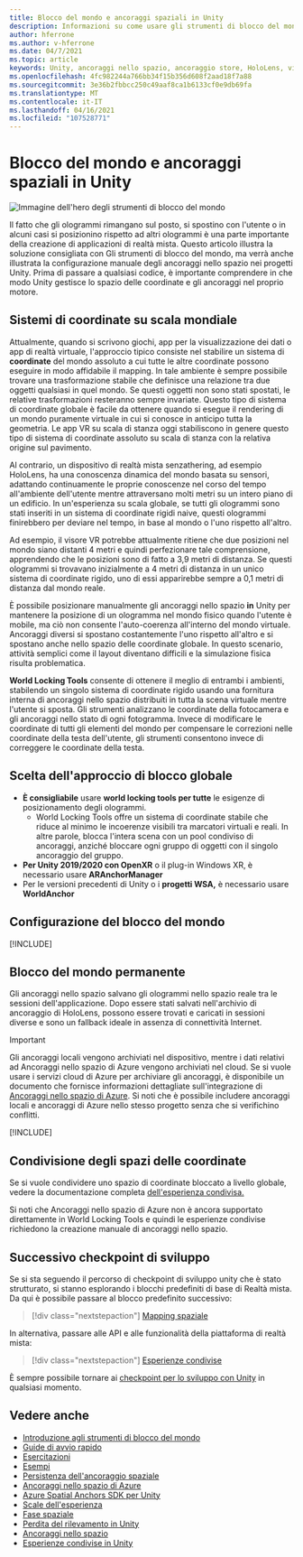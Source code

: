 ```yaml
---
title: Blocco del mondo e ancoraggi spaziali in Unity
description: Informazioni su come usare gli strumenti di blocco del mondo e gli ancoraggi spaziali nelle applicazioni di realtà mista unity.
author: hferrone
ms.author: v-hferrone
ms.date: 04/7/2021
ms.topic: article
keywords: Unity, ancoraggi nello spazio, ancoraggio store, HoloLens, visore di realtà mista, visore windows mixed reality, visore di realtà virtuale, strumenti di blocco del mondo, ologrammi
ms.openlocfilehash: 4fc982244a766bb34f15b356d608f2aad18f7a88
ms.sourcegitcommit: 3e36b2fbbcc250c49aaf8ca1b6133cf0e9db69fa
ms.translationtype: MT
ms.contentlocale: it-IT
ms.lasthandoff: 04/16/2021
ms.locfileid: "107528771"
---
```

# <a name="world-locking-and-spatial-anchors-in-unity"></a>Blocco del mondo e ancoraggi spaziali in Unity

![Immagine dell'hero degli strumenti di blocco del mondo](images/wlt-img-01.jpeg)

Il fatto che gli ologrammi rimangano sul posto, si spostino con l'utente o in alcuni casi si posizionino rispetto ad altri ologrammi è una parte importante della creazione di applicazioni di realtà mista. Questo articolo illustra la soluzione consigliata con Gli strumenti di blocco del mondo, ma verrà anche illustrata la configurazione manuale degli ancoraggi nello spazio nei progetti Unity. Prima di passare a qualsiasi codice, è importante comprendere in che modo Unity gestisce lo spazio delle coordinate e gli ancoraggi nel proprio motore.

## <a name="world-scale-coordinate-systems"></a>Sistemi di coordinate su scala mondiale

Attualmente, quando si scrivono giochi, app per la visualizzazione dei dati o app di realtà virtuale, l'approccio tipico consiste nel stabilire un sistema di **coordinate** del mondo assoluto a cui tutte le altre coordinate possono eseguire in modo affidabile il mapping. In tale ambiente è sempre possibile trovare una trasformazione stabile che definisce una relazione tra due oggetti qualsiasi in quel mondo. Se questi oggetti non sono stati spostati, le relative trasformazioni resteranno sempre invariate. Questo tipo di sistema di coordinate globale è facile da ottenere quando si esegue il rendering di un mondo puramente virtuale in cui si conosce in anticipo tutta la geometria. Le app VR su scala di stanza oggi stabiliscono in genere questo tipo di sistema di coordinate assoluto su scala di stanza con la relativa origine sul pavimento.

Al contrario, un dispositivo di realtà mista senzathering, ad esempio HoloLens, ha una conoscenza dinamica del mondo basata su sensori, adattando continuamente le proprie conoscenze nel corso del tempo all'ambiente dell'utente mentre attraversano molti metri su un intero piano di un edificio. In un'esperienza su scala globale, se tutti gli ologrammi sono stati inseriti in un sistema di coordinate rigidi naive, questi ologrammi finirebbero per deviare nel tempo, in base al mondo o l'uno rispetto all'altro.

Ad esempio, il visore VR potrebbe attualmente ritiene che due posizioni nel mondo siano distanti 4 metri e quindi perfezionare tale comprensione, apprendendo che le posizioni sono di fatto a 3,9 metri di distanza. Se questi ologrammi si trovavano inizialmente a 4 metri di distanza in un unico sistema di coordinate rigido, uno di essi apparirebbe sempre a 0,1 metri di distanza dal mondo reale.

È possibile posizionare manualmente gli ancoraggi nello spazio **in** Unity per mantenere la posizione di un ologramma nel mondo fisico quando l'utente è mobile, ma ciò non consente l'auto-coerenza all'interno del mondo virtuale. Ancoraggi diversi si spostano costantemente l'uno rispetto all'altro e si spostano anche nello spazio delle coordinate globale. In questo scenario, attività semplici come il layout diventano difficili e la simulazione fisica risulta problematica.

**World Locking Tools** consente di ottenere il meglio di entrambi i ambienti, stabilendo un singolo sistema di coordinate rigido usando una fornitura interna di ancoraggi nello spazio distribuiti in tutta la scena virtuale mentre l'utente si sposta. Gli strumenti analizzano le coordinate della fotocamera e gli ancoraggi nello stato di ogni fotogramma. Invece di modificare le coordinate di tutti gli elementi del mondo per compensare le correzioni nelle coordinate della testa dell'utente, gli strumenti consentono invece di correggere le coordinate della testa.

## <a name="choosing-your-world-locking-approach"></a>Scelta dell'approccio di blocco globale

* **È consigliabile** usare **world locking tools per tutte** le esigenze di posizionamento degli ologrammi. 
    * World Locking Tools offre un sistema di coordinate stabile che riduce al minimo le incoerenze visibili tra marcatori virtuali e reali. In altre parole, blocca l'intera scena con un pool condiviso di ancoraggi, anziché bloccare ogni gruppo di oggetti con il singolo ancoraggio del gruppo.
* **Per Unity 2019/2020 con OpenXR** o il plug-in Windows XR, è necessario usare **ARAnchorManager**
* Per le versioni precedenti di Unity o i **progetti WSA,** è necessario usare **WorldAnchor**

## <a name="setting-up-world-locking"></a>Configurazione del blocco del mondo 

[!INCLUDE[](includes/world-locking/world-locking-setup.md)]

## <a name="persistent-world-locking"></a>Blocco del mondo permanente

Gli ancoraggi nello spazio salvano gli ologrammi nello spazio reale tra le sessioni dell'applicazione. Dopo essere stati salvati nell'archivio di ancoraggio di HoloLens, possono essere trovati e caricati in sessioni diverse e sono un fallback ideale in assenza di connettività Internet.

> [!IMPORTANT]
> Gli ancoraggi locali vengono archiviati nel dispositivo, mentre i dati relativi ad Ancoraggi nello spazio di Azure vengono archiviati nel cloud. Se si vuole usare i servizi cloud di Azure per archiviare gli ancoraggi, è disponibile un documento che fornisce informazioni dettagliate sull'integrazione di [Ancoraggi nello spazio di Azure](../mixed-reality-cloud-services.md#azure-spatial-anchors). Si noti che è possibile includere ancoraggi locali e ancoraggi di Azure nello stesso progetto senza che si verifichino conflitti.

[!INCLUDE[](includes/world-locking/world-locking-persistence.md)]

## <a name="sharing-coordinate-spaces"></a>Condivisione degli spazi delle coordinate 

Se si vuole condividere uno spazio di coordinate bloccato a livello globale, vedere la documentazione completa [dell'esperienza condivisa.](shared-experiences-in-unity.md)

Si noti che Ancoraggi nello spazio di Azure non è ancora supportato direttamente in World Locking Tools e quindi le esperienze condivise richiedono la creazione manuale di ancoraggi nello spazio.

## <a name="next-development-checkpoint"></a>Successivo checkpoint di sviluppo

Se si sta seguendo il percorso di checkpoint di sviluppo unity che è stato strutturato, si stanno esplorando i blocchi predefiniti di base di Realtà mista. Da qui è possibile passare al blocco predefinito successivo:

> [!div class="nextstepaction"]
> [Mapping spaziale](spatial-mapping-in-unity.md)

In alternativa, passare alle API e alle funzionalità della piattaforma di realtà mista:

> [!div class="nextstepaction"]
> [Esperienze condivise](shared-experiences-in-unity.md)

È sempre possibile tornare ai [checkpoint per lo sviluppo con Unity](unity-development-overview.md#2-core-building-blocks) in qualsiasi momento.

## <a name="see-also"></a>Vedere anche
* [Introduzione agli strumenti di blocco del mondo](https://microsoft.github.io/MixedReality-WorldLockingTools-Unity/DocGen/Documentation/IntroFAQ.html)
* [Guide di avvio rapido](https://microsoft.github.io/MixedReality-WorldLockingTools-Unity/DocGen/Documentation/HowTos/QuickStart.html)
* [Esercitazioni](https://microsoft.github.io/MixedReality-WorldLockingTools-Samples/Tutorial/01_Minimal/01_Minimal.html)
* [Esempi](https://microsoft.github.io/MixedReality-WorldLockingTools-Unity/DocGen/Documentation/HowTos/SampleApplications.html)
* [Persistenza dell'ancoraggio spaziale](../../design/coordinate-systems.md#spatial-anchor-persistence)
* <a href="/azure/spatial-anchors" target="_blank">Ancoraggi nello spazio di Azure</a>
* <a href="/dotnet/api/Microsoft.Azure.SpatialAnchors" target="_blank">Azure Spatial Anchors SDK per Unity</a>
* [Scale dell'esperienza](../../design/coordinate-systems.md#mixed-reality-experience-scales)
* [Fase spaziale](../../design/coordinate-systems.md#stage-frame-of-reference)
* [Perdita del rilevamento in Unity](tracking-loss-in-unity.md)
* [Ancoraggi nello spazio](../../design/spatial-anchors.md)
* [Esperienze condivise in Unity](shared-experiences-in-unity.md)

